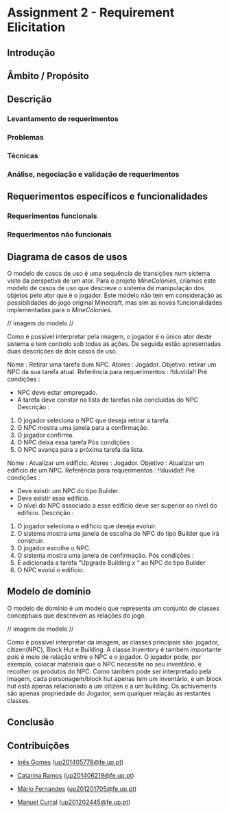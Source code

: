 # Assignment 2 - Requirement Elicitation #

## Introdução ##


## Âmbito / Propósito ##


## Descrição ##

### Levantamento de requerimentos ###

### Problemas ###

### Técnicas ###

### Análise, negociação e validação de requerimentos ###


## Requerimentos específicos e funcionalidades ##

### Requerimentos funcionais ###

### Requerimentos não funcionais ###


## Diagrama de casos de usos ##

O modelo de casos de uso é uma sequência de transições num sistema visto da perspetiva de um ator.
Para o projeto *MineColonies*, criamos este modelo de casos de uso que descreve o sistema de manipulação dos objetos pelo ator que é o jogador. Este modelo não tem em consideração as possibilidades do jogo original Minecraft, mas sim as novas funcionalidades implementadas para o *MineColonies*.

// imagem do modelo //

Como é possível interpretar pela imagem, o jogador é o único ator deste sistema e tem controlo sob todas as ações. De seguida estão apresentadas duas descrições de dois casos de uso.

Nome : Retirar uma tarefa dum NPC.
Atores : Jogador.
Objetivo: retirar um NPC da sua tarefa atual.
Referência para requerimentos : !!duvida!!
Pré condições : 
* NPC deve estar empregado.
* A tarefa deve constar na lista de tarefas não concluídas do NPC
Descrição :
1. O jogador seleciona o NPC que deseja retirar a tarefa.
2. O NPC mostra uma janela para a confirmação.
3. O jogador confirma.
4. O NPC deixa essa tarefa
Pós condições :
1. O NPC avança para a próxima tarefa da lista.

Nome : Atualizar um edifício.
Atores : Jogador.
Objetivo : Atualizar um edifício de um NPC.
Referência para requerimentos : !!duvida!!
Pré condições : 
* Deve existir um NPC do tipo Builder.
* Deve existir esse edifício.
* O nível do NPC associado a esse edifício deve ser superior ao nível do edifício.
Descrição :
1. O jogador seleciona o edifício que deseja evoluir.
2. O sistema mostra uma janela de escolha do NPC do tipo Builder que irá construir.
3. O jogador escolhe o NPC.
4. O sistema mostra uma janela de confirmação.
Pós condições :
1. É adicionada a tarefa “Upgrade Building x “ ao NPC do tipo Builder
2. O NPC evoluí o edifício.


## Modelo de domínio ##

O modelo de domínio é um modelo que representa um conjunto de classes conceptuais que descrevem as relações do jogo.

// imagem do modelo //

Como é possível interpretar da imagem, as classes principais são: jogador, citizen(NPC), Block Hut e Building. A classe Inventory é também importante pois é meio de relação entre o NPC e o jogador. O jogador pode, por exemplo, colocar materiais que o NPC necessite no seu inventário, e recolher os produtos do NPC. 
Como também pode ser interpretado pela imagem, cada personagem/block hut apenas tem um inventário, e um block hut está apenas relacionado a um citizen e a um building. 
Os achivements são apenas propriedade do Jogador, sem qualquer relação às restantes classes.

## Conclusão ##


## Contribuições ##

* [Inês Gomes](https://github.com/inesgomes) (up201405778@fe.up.pt)

* [Catarina Ramos](https://github.com/catramos96) (up201406219@fe.up.pt)

* [Mário Fernandes](https://github.com/MarioFernandes73) (up201201705@fe.up.pt) 

* [Manuel Curral](https://github.com/Camolas)  (up201202445@fe.up.pt)
